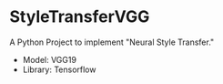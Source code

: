 # StyleTransferVGG

A Python Project to implement "Neural Style Transfer."

- Model: VGG19
- Library: Tensorflow
